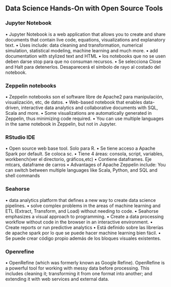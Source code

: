 ## **Data Science Hands-On with Open Source Tools**

### Jupyter Notebook
• Jupyter Notebook is a web application that allows you to create and share documents that contain live code, equations, visualizations and explanatory text.
• Uses include: data cleaning and transformation, numerical simulation, statistical modeling, machine learning and much more.
• add documentation with stylized text and HTML
• los notebooks que no se usen deben darse stop para que no consuman recursos. 
• Se selecciona Close and Halt para detenerlos. Desaparecerá el símbolo de rayo al costado del notebook.

### Zeppelin notebooks
• Zeppelin notebooks son el software libre de Apache2 para manipulación, visualización, etc, de datos.
• Web-based notebook that enables data-driven, interactive data analytics and collaborative documents with SQL, Scala and more.
• Some visualizations are automatically generated in Zeppelin, thus minimizing code required.
• You can use multiple languages in the same notebook in Zeppelin, but not in Jupyter.

### RStudio IDE
• Open source web base tool. Solo para R.
• Se tiene acceso a Apache Spark por default. Se coloca sc.
• Tiene 4 áreas: consola, script, variables, workbench(ver el directorio, gráficos,etc)
• Contiene dataframes. Eje mtcars, dataframe de carros
• Advantages of Apache Zeppelin include: You can switch between multiple languages like Scala, Python, and SQL and shell commands

### Seahorse 
• data analytics platform that defines a new way to create data science pipelines.
• solve complex problems in the areas of machine learning and ETL (Extract, Transform, and Load) without needing to code.
• Seahorse emphasizes a visual approach to programming.
• Create a data processing workflow without code in the browser in an interactive environment.
• Create reports or run predictive analytics
• Está definido sobre las librerías de apache spark por lo que se puede hacer machine learning bien fácil.
• Se puede crear código propio además de los bloques visuales existentes.

### Openrefine
• OpenRefine (which was formerly known as Google Refine). OpenRefine is a powerful tool for working with messy data before processing. This includes cleaning it; transforming it from one format into another; and extending it with web services and external data.